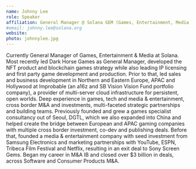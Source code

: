 ```yaml
---
name: Johnny Lee
role: Speaker
affiliation: General Manager @ Solana GEM (Games, Entertainment, Media)
#email: johnny.lee@solana.org
website: 
photo: johnnylee.jpg
---
```


Currently General Manager of Games, Entertainment & Media at Solana. Most recently led Dark Horse Games as General Manager, developed the NFT product and blockchain games strategy while also leading IP licensing and first party game development and production. Prior to that, led sales and business development in Northern and Eastern Europe, APAC and Hollywood at Improbable (an a16z and SB Vision Vision Fund portfolio company), a provider of multi-server cloud infrastructure for persistent, open worlds. Deep experience in games, tech and media & entertainment, cross border M&A and investments, multi-faceted strategic partnerships and building teams. Previously founded and grew a games specialist consultancy out of Seoul, DGTL, which we also expanded into China and helped create the bridge between European and APAC gaming companies with multiple cross border investment, co-dev and publishing deals. Before that, founded a media & entertainment company with seed investment from Samsung Electronics and marketing partnerships with YouTube, ESPN, Tribeca Film Festival and Netflix, resulting in an exit deal to Sony Screen Gems. Began my career in M&A IB and closed over $3 billion in deals, across Software and Consumer Products M&A.
